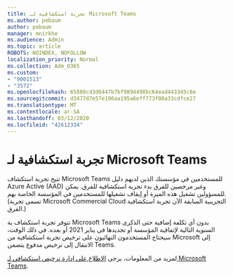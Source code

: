 ```yaml
---
title: تجربة استكشافية لـ Microsoft Teams
ms.author: pebaum
author: pebaum
manager: mnirkhe
ms.audience: Admin
ms.topic: article
ROBOTS: NOINDEX, NOFOLLOW
localization_priority: Normal
ms.collection: Adm_O365
ms.custom:
- "9001513"
- "3572"
ms.openlocfilehash: 65888cd3d0447b7bf9894498bc64ead443345c8e
ms.sourcegitcommit: d3477d7e57e196aa195a6eff773f08a33cdfce27
ms.translationtype: MT
ms.contentlocale: ar-SA
ms.lasthandoff: 03/12/2020
ms.locfileid: "42612334"
---
```

# <a name="microsoft-teams-exploratory-experience"></a>تجربة استكشافية لـ Microsoft Teams

تتيح تجربة استكشاف Microsoft Teams للمستخدمين في مؤسستك الذين لديهم دليل Azure Active (AAD) وغير مرخصين للفرق بدء تجربة استكشافية للفرق. يمكن للمسؤولين تشغيل هذه الميزة أو إيقاف تشغيلها للمستخدمين في المؤسسة الخاصة بهم. (تسمى تجربة Microsoft Commercial Cloud التجريبية السابقة الآن تجربة استكشافية الفرق.)

تتوفر تجربة استكشاف ية Microsoft Teams بدون أي تكلفة إضافية حتى الذكرى السنوية التالية لإتفاقية المؤسسة أو تجديدها في يناير 2021 أو بعده. في ذلك الوقت، سيحتاج المستخدمون النهائيون على ترخيص تجربة استكشافية من Microsoft إلى الانتقال إلى ترخيص مدفوع يتضمن Teams.

لمزيد من المعلومات، يرجى [الاطلاع على إدارة ترخيص استكشافي لـ Microsoft Teams](https://docs.microsoft.com/microsoftteams/teams-exploratory/).
